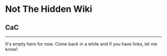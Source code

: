# Not The Hidden Wiki

## CaC
-----

It's empty here for now. Come back in a while and if you have links, let me know!